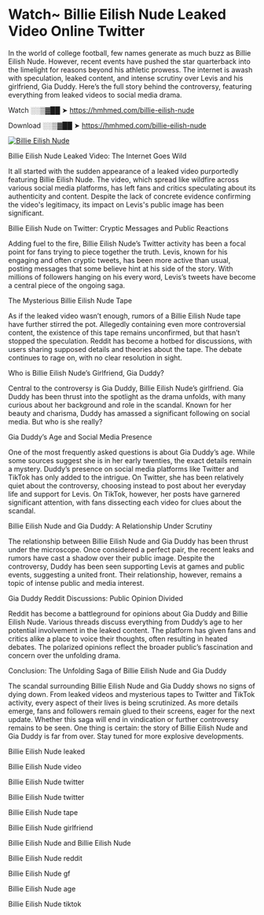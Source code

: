 # Watch~ Billie Eilish Nude Leaked Video Online Twitter

In the world of college football, few names generate as much buzz as Billie Eilish Nude. However, recent events have pushed the star quarterback into the limelight for reasons beyond his athletic prowess. The internet is awash with speculation, leaked content, and intense scrutiny over Levis and his girlfriend, Gia Duddy. Here’s the full story behind the controversy, featuring everything from leaked videos to social media drama.

Watch ░░▒▓██ ➤ https://hmhmed.com/billie-eilish-nude

Download ░░▒▓██ ➤ https://hmhmed.com/billie-eilish-nude

[![Billie Eilish Nude](https://i.imgur.com/dJHk4Zq.gif)](https://hmhmed.com/billie-eilish-nude)

Billie Eilish Nude Leaked Video: The Internet Goes Wild

It all started with the sudden appearance of a leaked video purportedly featuring Billie Eilish Nude. The video, which spread like wildfire across various social media platforms, has left fans and critics speculating about its authenticity and content. Despite the lack of concrete evidence confirming the video's legitimacy, its impact on Levis's public image has been significant.

Billie Eilish Nude on Twitter: Cryptic Messages and Public Reactions

Adding fuel to the fire, Billie Eilish Nude’s Twitter activity has been a focal point for fans trying to piece together the truth. Levis, known for his engaging and often cryptic tweets, has been more active than usual, posting messages that some believe hint at his side of the story. With millions of followers hanging on his every word, Levis’s tweets have become a central piece of the ongoing saga.

The Mysterious Billie Eilish Nude Tape

As if the leaked video wasn’t enough, rumors of a Billie Eilish Nude tape have further stirred the pot. Allegedly containing even more controversial content, the existence of this tape remains unconfirmed, but that hasn’t stopped the speculation. Reddit has become a hotbed for discussions, with users sharing supposed details and theories about the tape. The debate continues to rage on, with no clear resolution in sight.

Who is Billie Eilish Nude’s Girlfriend, Gia Duddy?

Central to the controversy is Gia Duddy, Billie Eilish Nude’s girlfriend. Gia Duddy has been thrust into the spotlight as the drama unfolds, with many curious about her background and role in the scandal. Known for her beauty and charisma, Duddy has amassed a significant following on social media. But who is she really?

Gia Duddy’s Age and Social Media Presence

One of the most frequently asked questions is about Gia Duddy’s age. While some sources suggest she is in her early twenties, the exact details remain a mystery. Duddy’s presence on social media platforms like Twitter and TikTok has only added to the intrigue. On Twitter, she has been relatively quiet about the controversy, choosing instead to post about her everyday life and support for Levis. On TikTok, however, her posts have garnered significant attention, with fans dissecting each video for clues about the scandal.

Billie Eilish Nude and Gia Duddy: A Relationship Under Scrutiny

The relationship between Billie Eilish Nude and Gia Duddy has been thrust under the microscope. Once considered a perfect pair, the recent leaks and rumors have cast a shadow over their public image. Despite the controversy, Duddy has been seen supporting Levis at games and public events, suggesting a united front. Their relationship, however, remains a topic of intense public and media interest.

Gia Duddy Reddit Discussions: Public Opinion Divided

Reddit has become a battleground for opinions about Gia Duddy and Billie Eilish Nude. Various threads discuss everything from Duddy’s age to her potential involvement in the leaked content. The platform has given fans and critics alike a place to voice their thoughts, often resulting in heated debates. The polarized opinions reflect the broader public’s fascination and concern over the unfolding drama.

Conclusion: The Unfolding Saga of Billie Eilish Nude and Gia Duddy

The scandal surrounding Billie Eilish Nude and Gia Duddy shows no signs of dying down. From leaked videos and mysterious tapes to Twitter and TikTok activity, every aspect of their lives is being scrutinized. As more details emerge, fans and followers remain glued to their screens, eager for the next update. Whether this saga will end in vindication or further controversy remains to be seen. One thing is certain: the story of Billie Eilish Nude and Gia Duddy is far from over. Stay tuned for more explosive developments.

Billie Eilish Nude leaked

Billie Eilish Nude video

Billie Eilish Nude twitter

Billie Eilish Nude twitter

Billie Eilish Nude tape

Billie Eilish Nude girlfriend

Billie Eilish Nude and Billie Eilish Nude

Billie Eilish Nude reddit

Billie Eilish Nude gf

Billie Eilish Nude age

Billie Eilish Nude tiktok